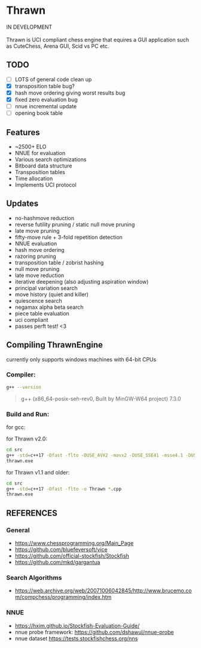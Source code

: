 # Thrawn
IN DEVELOPMENT <br> <br>
Thrawn is UCI compliant chess engine that equires a GUI application such as CuteChess, Arena GUI, Scid vs PC etc.


## TODO
- [ ] LOTS of general code clean up
- [x] transposition table bug?
- [x] hash move ordering giving worst results bug
- [x] fixed zero evaluation bug
- [ ] nnue incremental update
- [ ] opening book table

## Features
- ~2500+ ELO
- NNUE for evaluation
- Various search optimizations
- Bitboard data structure
- Transposition tables
- Time allocation
- Implements UCI protocol

## Updates
- no-hashmove reduction
- reverse futility pruning / static null move pruning
- late move pruning
- fifty-move rule + 3-fold repetition detection
- NNUE evaluation
- hash move ordering
- razoring pruning
- transposition table / zobrist hashing
- null move pruning
- late move reduction
- iterative deepening (also adjusting aspiration window)
- principal variation search
- move history (quiet and killer)
- quiescence search
- negamax alpha beta search
- piece table evaluation
- uci compliant
- passes perft test! <3

## Compiling ThrawnEngine
currently only supports windows machines with 64-bit CPUs

### Compiler:
```bash
g++ --version
```
> g++ (x86_64-posix-seh-rev0, Built by MinGW-W64 project) 7.3.0

### Build and Run:
for gcc: 

for Thrawn v2.0:
```bash
cd src
g++ -std=c++17 -Ofast -flto -DUSE_AVX2 -mavx2 -DUSE_SSE41 -msse4.1 -DUSE_SSE3 -msse3 -DUSE_SSE2 -msse2 -DUSE_SSE -msse -o Thrawn *.cpp
thrawn.exe
``` 

for Thrawn v1.1 and older:
```bash
cd src
g++ -std=c++17 -Ofast -flto -o Thrawn *.cpp
thrawn.exe
``` 

## REFERENCES
### General
- https://www.chessprogramming.org/Main_Page
- https://github.com/bluefeversoft/vice
- https://github.com/official-stockfish/Stockfish
- https://github.com/mkd/gargantua 
### Search Algorithms
- https://web.archive.org/web/20071006042845/http://www.brucemo.com/compchess/programming/index.htm
### NNUE
- https://hxim.github.io/Stockfish-Evaluation-Guide/ <br>
- nnue probe framework: https://github.com/dshawul/nnue-probe
- nnue dataset https://tests.stockfishchess.org/nns

